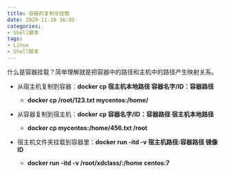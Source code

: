 ```yaml
---
title: 容器的复制与挂载
date: 2020-11-10 16:05
categories:
- Shell脚本
tags:
- Linux
- Shell脚本
---
```


什么是容器挂载？简单理解就是把容器中的路径和主机中的路径产生映射关系。
<!-- more -->

- 从宿主机复制到容器：**docker cp 宿主机本地路径 容器名字/ID：容器路径**
    - **docker cp /root/123.txt mycentos:/home/**
- 从容器复制到宿主机：**docker cp 容器名字/ID：容器路径 宿主机本地路径**
    - **docker cp mycentos:/home/456.txt /root**

- 宿主机文件夹挂载到容器里：**docker run -itd -v 宿主机路径:容器路径 镜像ID**
    - **docker run -itd -v /root/xdclass/:/home centos:7**
